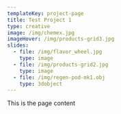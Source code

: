 ```yaml
---
templateKey: project-page
title: Test Project 1
type: creative
image: /img/chemex.jpg
imageHover: /img/products-grid3.jpg
slides:
  - file: /img/flavor_wheel.jpg
    type: image
  - file: /img/products-grid2.jpg
    type: image
  - file: /img/regen-pod-mk1.obj
    type: 3dobject
---
```

This is the page content

